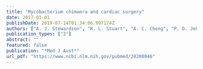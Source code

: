 ```yaml
---
title: "Mycobacterium chimaera and cardiac surgery"
date: 2017-01-01
publishDate: 2019-07-14T01:34:06.997174Z
authors: ["A. J. Stewardson", "R. L. Stuart", "A. C. Cheng", "P. D. Johnson"]
publication_types: ["2"]
abstract: ""
featured: false
publication: "*Med J Aust*"
url_pdf: "https://www.ncbi.nlm.nih.gov/pubmed/28208046"
---
```


